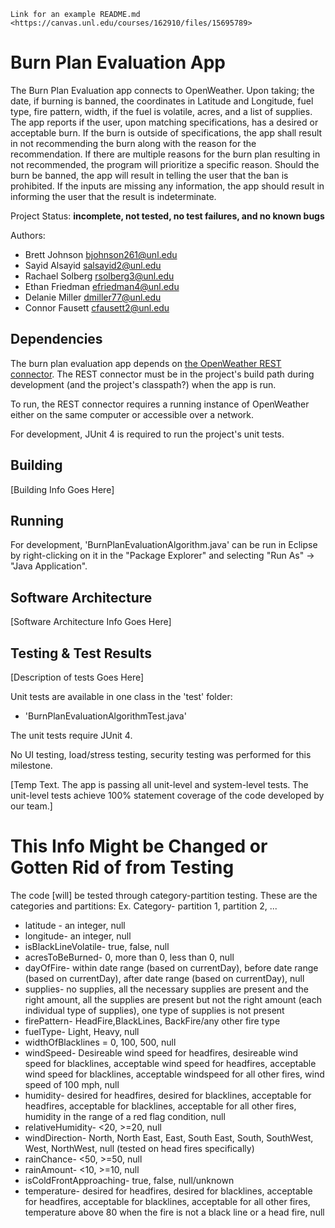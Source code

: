 	Link for an example README.md <https://canvas.unl.edu/courses/162910/files/15695789>

# Burn Plan Evaluation App

The Burn Plan Evaluation app connects to OpenWeather. Upon taking; the date, if burning is banned, the coordinates in Latitude and Longitude, fuel type, fire pattern, width, if the fuel is volatile, acres, and a list of supplies. The app reports if the user, upon matching specifications, has a desired or acceptable burn. If the burn is outside of specifications, the app shall result in not recommending the burn along with the reason for the recommendation. If there are multiple reasons for the burn plan resulting in not recommended, the program will prioritize a specific reason. Should the burn be banned, the app will result in telling the user that the ban is prohibited. If the inputs are missing any information, the app should result in informing the user that the result is indeterminate.

Project Status: **incomplete, not tested, no test failures, and no known bugs**

Authors:
*	Brett Johnson <bjohnson261@unl.edu>
*	Sayid Alsayid <salsayid2@unl.edu>
*	Rachael Solberg <rsolberg3@unl.edu>
*	Ethan Friedman <efriedman4@unl.edu>
*	Delanie Miller <dmiller77@unl.edu>
*	Connor Fausett <cfausett2@unl.edu>

## Dependencies

The burn plan evaluation app depends on [the OpenWeather REST connector](https://git.unl.edu/soft-core/soft-160/openweather-rest-and-file-connector).
The REST connector must be in the project's build path during development (and the project's classpath?) when the app is run.

To run, the REST connector requires a running instance of OpenWeather either
on the same computer or accessible over a network.

For development, JUnit 4 is required to run the project's unit tests.

## Building

[Building Info Goes Here]

## Running

For development, 'BurnPlanEvaluationAlgorithm.java' can be run in Eclipse by right-clicking on it in the "Package Explorer" and selecting "Run As" → "Java Application".

## Software Architecture

[Software Architecture Info Goes Here]

## Testing & Test Results

[Description of tests Goes Here]

Unit tests are available in one class in the 'test' folder:
* 'BurnPlanEvaluationAlgorithmTest.java'

The unit tests require JUnit 4.

No UI testing, load/stress testing, security testing was performed for this milestone.

[Temp Text. The app is passing all unit-level and system-level tests. The unit-level tests
achieve 100% statement coverage of the code developed by our team.]

# This Info Might be Changed or Gotten Rid of from Testing
The code [will] be tested through category-partition testing. These are the categories and partitions:
Ex. Category- partition 1, partition 2, ...
* latitude - an integer, null
* longitude- an integer, null
* isBlackLineVolatile- true, false, null
* acresToBeBurned- 0, more than 0, less than 0, null
* dayOfFire- within date range (based on currentDay), before date range (based on currentDay), after date range (based on currentDay), null
* supplies- no supplies, all the necessary supplies are present and the right amount, all the supplies are present but not the right amount (each individual type of supplies), one type of supplies is not present
* firePattern- HeadFire,BlackLines, BackFire/any other fire type
* fuelType- Light, Heavy, null
* widthOfBlacklines = 0, 100, 500, null
* windSpeed- Desireable wind speed for headfires, desireable wind speed for blacklines, acceptable wind speed for headfires, acceptable wind speed for blacklines, acceptable windspeed for all other fires, wind speed of 100 mph, null
* humidity- desired for headfires, desired for blacklines, acceptable for headfires, acceptable for blacklines, acceptable for all other fires, humidity in the range of a red flag condition, null
* relativeHumidity- <20, >=20, null
* windDirection- North, North East, East, South East, South, SouthWest, West, NorthWest, null (tested on head fires specifically)
* rainChance- <50, >=50, null
* rainAmount- <10, >=10, null
* isColdFrontApproaching- true, false, null/unknown
* temperature- desired for headfires, desired for blacklines, acceptable for headfires, acceptable for blacklines, acceptable for all other fires, temperature above 80 when the fire is not a black line or a head fire, null

